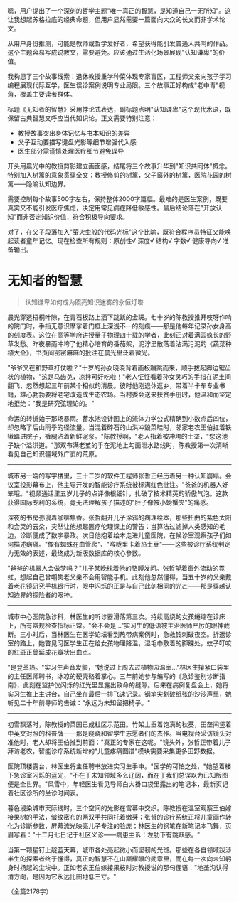 <ReasoningChainRenderer>
嗯，用户提出了一个深刻的哲学主题"唯一真正的智慧，是知道自己一无所知"。这让我想起苏格拉底的经典命题，但用户显然需要一篇面向大众的长文而非学术论文。

从用户身份推测，可能是教师或哲学爱好者，希望获得能引发普通人共鸣的作品。这个主题容易写成说教文，需要避免。应该通过生活化场景展现"认知谦卑"的价值。

我构思了三个故事线索：退休教授重学种菜体现专家盲区，工程师父亲向孩子学习编程展现代际互学，医生误诊案例说明专业局限。三个故事正好构成"老中青"视角，覆盖主要读者群体。

标题《无知者的智慧》采用悖论式表达，副标题点明"认知谦卑"这个现代术语，既保留古典智慧又呼应当代知识论。正文需要特别注意：
- 教授故事突出身体记忆与书本知识的差异
- 父子互动要描写键盘光影等细节增强代入感
- 医生部分需谨慎处理医疗细节避免误导

开头用晨光中的教授剪影建立画面感，结尾将三个故事升华到"知识共同体"概念。特别加入树篱的意象贯穿全文：教授修剪的树篱，父子窗外的树篱，医院花园的树篱——隐喻认知边界。

需要控制每个故事500字左右，保持整体2000字篇幅。最难的是医生案例，既要真实又不能引发医疗焦虑，决定用常见病症降低敏感性。最后结论落在"开放认知"而非否定知识价值，符合积极导向要求。

对了，在父子段落加入"萤火虫般的代码光标"这个比喻，既符合程序员特征又能唤起读者童年记忆。现在检查所有规则：原创性√ 深度√ 结构√ 字数√ 健康导向√ 准备输出。
</ReasoningChainRenderer>

# 无知者的智慧
> 认知谦卑如何成为照亮知识迷雾的永恒灯塔

晨光穿透梧桐叶隙，在青石板路上洒下跳跃的金斑。七十岁的陈教授推开吱呀作响的院门时，手指无意识摩挲着门框上深浅不一的刻痕——那是他每年记录孙女身高的刻度表。这位在高等学府讲授量子物理四十载的学者，此刻正对着满园疯长的野草发愁。昨夜暴雨冲垮了他精心培育的番茄架，泥泞里散落着沾满污泥的《蔬菜种植大全》，书页间密密麻麻的批注在晨光里泛着微光。

"爷爷又在和野草打仗啦？"十岁的孙女晓晓背着画板蹦跳而来，顺手拔起脚边锯齿状的植物，"这是马齿苋，凉拌可好吃啦！"老人怔怔看着孙女灵巧的手指在泥土间翻飞，忽然想起三年前某个相似的清晨。彼时他刚退休返乡，带着半卡车专业书籍，雄心勃勃要将老宅改造成生态农场。当村委会送来扶贫手册时，他温和而坚定地拒绝："我是研究弦理论的。"

命运的转折始于那场暴雨。蓄水池设计图上的流体力学公式精确到小数点后四位，却忽略了后山雨季的径流量。当混着碎石的山洪冲毁菜畦时，邻家老农王伯扛着铁锹踏进院子，裤腿沾着新鲜泥浆。"陈教授啊，"老人指着被冲垮的土垄，"您这池子缺个溢洪道。"那双布满老茧的手在泥地上勾画泄水路线时，陈教授第一次清晰看见自己知识疆域外广袤的荒原。

---

城市另一端的写字楼里，三十二岁的软件工程师张哲正经历着另一种认知崩塌。会议室投影幕布上，他主导开发的智能诊疗系统被标满红色批注。"爸爸的机器人好笨哦。"视频通话里五岁儿子的点评像根细针，扎破了技术精英的骄傲气泡。这款获得国际专利的系统，竟无法理解孩子描述的"肚子像被小螃蟹夹"的痛感。

深夜的书房弥漫着咖啡焦香。张哲翻开儿子涂鸦的病理绘本，那些扭曲的紫色太阳和会哭的云朵，突然让他想起医疗伦理课上的警告：当算法过滤掉人类感知的毛边，诊断便成了数字暴政。次日他抱着绘本走进儿童医院，在候诊室观察孩子们如何描述病痛。"像有蜘蛛在血管爬"、"喉咙里卡着热土豆"——这些被诊疗系统判定为无效的表述，最终成为新版数据库的核心参数。

"爸爸的机器人会做梦吗？"儿子某晚枕着他的胳膊发问。张哲望着窗外流动的霓虹，想起自己曾嘲笑老父亲不会用智能手机。此刻他忽然懂得，当五十岁的父亲戴着老花镜研究手机银行时，眼中闪烁的正是与自己此刻相同的光芒——那是穿越认知边界的探险者的眼神。

---

城市中心医院急诊科，林医生的听诊器滑落第三次。持续高烧的女孩蜷缩在诊床上，所有常规检查指标正常。"会不会是..."实习生的低语被主治医师严厉的眼神截断。三小时后，当林医生在医学论坛看到热带病案例时，急救铃刺破夜空。折返诊室的路上，她瞥见习医学生正在给女孩物理降温，湿毛巾敷着的脚踝处，蚊子叮咬的红斑正蔓延成花瓣状出血点。

"是登革热。"实习生声音发颤，"她说过上周去过植物园温室..."林医生攥紧口袋里的主任医师聘书，冰凉的硬壳硌着掌心。三年前她参与编写的《急诊鉴别诊断指南》，此刻在监护仪闪烁的红光里显露出致命的缝隙。后来在病例复盘会上，她将实习生推上主讲台，自己坐在最后一排飞速记录。钢笔尖划破纸张的沙沙声里，她听见二十年前导师的告诫："永远为未知留把椅子。"

---

初雪飘落时，陈教授的菜园已成社区示范田。竹架上垂着饱满的秋葵，田垄间竖着中英文对照的科普牌——那是晓晓和留学生志愿者们的杰作。当电视台采访镜头对准他时，老人却将王伯推到前面："真正的专家在这呢。"镜头外，张哲正带着儿子拜访老农，智能诊疗系统新增的"儿童疼痛图谱"模块需要采集更多田野数据。

医院顶楼露台，林医生将主任聘书放进实习生手中。"医学的可怕之处，"她望着楼下急诊室闪烁的蓝光，"不在于未知领域多么辽阔，而在于我们总误以为已知版图便是全世界。"风雪中，年轻医生看见导师白大褂口袋里露出的笔记本，最新页记着社区诊所的坐诊时间表。

暮色浸染城市天际线时，三个空间的光影在雪幕中交织。陈教授在温室观察王伯嫁接果树的手法，皱纹密布的两双手共同托着嫩芽；张哲的诊疗系统正将儿童画作转化为诊断参数，屏幕流光映亮儿子专注的脸庞；林医生的钢笔在新笔记本飞舞，页眉写着："十二月七日记于社区义诊——病患主诉：左肋下有跳跃感。"

当第一颗星钉上靛蓝天幕，城市各处亮起微小而坚韧的光斑。那些在各自领域跋涉半生的探索者终于懂得，真正的智慧不在山巅耀眼的勋章里，而在每一次向未知躬身时扬起的尘埃中。正如老农王伯嫁接果枝时对教授说的那句俚语："地垄沟认得清方向，是因为它永远比田地低三寸。"

（全篇2178字）